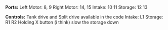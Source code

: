 **Ports:**
Left Motor: 8, 9
Right Motor: 14, 15
Intake: 10 11
Storage: 12 13

**Controls:**
Tank drive and Split drive available in the code
Intake: L1
Storage: R1 R2
Holding X button (i think) slow the storage down
